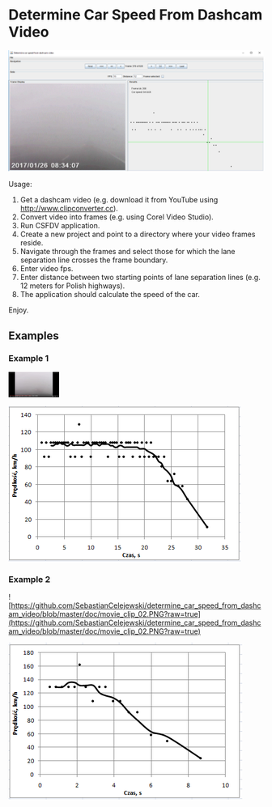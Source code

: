 # Determine Car Speed From Dashcam Video

![asdfasdf](https://github.com/SebastianCelejewski/determine_car_speed_from_dashcam_video/raw/master/doc/screenshot.png)

Usage:

1. Get a dashcam video (e.g. download it from YouTube using http://www.clipconverter.cc).
2. Convert video into frames (e.g. using Corel Video Studio).
3. Run CSFDV application.
4. Create a new project and point to a directory where your video frames reside.
5. Navigate through the frames and select those for which the lane separation line crosses the frame boundary.
6. Enter video fps.
7. Enter distance between two starting points of lane separation lines (e.g. 12 meters for Polish highways).
8. The application should calculate the speed of the car.

Enjoy.

## Examples

### Example 1

<img src="https://github.com/SebastianCelejewski/determine_car_speed_from_dashcam_video/blob/master/doc/movie_clip_01.PNG?raw=true" alt="Drawing" style="width: 100px; height: 50px;"/>

![](https://github.com/SebastianCelejewski/determine_car_speed_from_dashcam_video/blob/master/doc/chart_01.PNG?raw=true)

### Example 2

![https://github.com/SebastianCelejewski/determine_car_speed_from_dashcam_video/blob/master/doc/movie_clip_02.PNG?raw=true](https://github.com/SebastianCelejewski/determine_car_speed_from_dashcam_video/blob/master/doc/movie_clip_02.PNG?raw=true)

![](https://github.com/SebastianCelejewski/determine_car_speed_from_dashcam_video/blob/master/doc/chart_02.PNG?raw=true)
